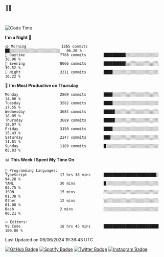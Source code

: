### 🤙🍺

<!-- <a href="https://github-readme-stats.vercel.app/api?username=hzak2xx&count_private=true&show_icons=true&theme=dracula">
  <img align="center" src="https://github-readme-stats.vercel.app/api?username=hzak2xx&count_private=true&show_icons=true&theme=dracula" />
</a>
</br> -->
</br>

<!--START_SECTION:waka-->
![Code Time](http://img.shields.io/badge/Code%20Time-3%2C380%20hrs%206%20mins-blue)

**I'm a Night 🦉** 

```text
🌞 Morning                1265 commits        ██░░░░░░░░░░░░░░░░░░░░░░░   06.20 % 
🌆 Daytime                7768 commits        ██████████░░░░░░░░░░░░░░░   38.06 % 
🌃 Evening                8066 commits        ██████████░░░░░░░░░░░░░░░   39.52 % 
🌙 Night                  3311 commits        ████░░░░░░░░░░░░░░░░░░░░░   16.22 % 
```
📅 **I'm Most Productive on Thursday** 

```text
Monday                   2869 commits        ████░░░░░░░░░░░░░░░░░░░░░   14.06 % 
Tuesday                  3582 commits        ████░░░░░░░░░░░░░░░░░░░░░   17.55 % 
Wednesday                3684 commits        █████░░░░░░░░░░░░░░░░░░░░   18.05 % 
Thursday                 3689 commits        █████░░░░░░░░░░░░░░░░░░░░   18.07 % 
Friday                   3150 commits        ████░░░░░░░░░░░░░░░░░░░░░   15.43 % 
Saturday                 2247 commits        ███░░░░░░░░░░░░░░░░░░░░░░   11.01 % 
Sunday                   1189 commits        █░░░░░░░░░░░░░░░░░░░░░░░░   05.83 % 
```


📊 **This Week I Spent My Time On** 

```text
💬 Programming Languages: 
TypeScript               17 hrs 38 mins      ████████████████████████░   94.28 % 
YAML                     30 mins             █░░░░░░░░░░░░░░░░░░░░░░░░   02.75 % 
JSON                     15 mins             ░░░░░░░░░░░░░░░░░░░░░░░░░   01.38 % 
Other                    12 mins             ░░░░░░░░░░░░░░░░░░░░░░░░░   01.08 % 
Bash                     2 mins              ░░░░░░░░░░░░░░░░░░░░░░░░░   00.21 % 

🔥 Editors: 
VS Code                  18 hrs 43 mins      █████████████████████████   100.00 % 
```


 Last Updated on 06/06/2024 19:36:43 UTC
<!--END_SECTION:waka-->

[![GitHub Badge](https://img.shields.io/badge/GitHub-100000?style=for-the-badge&logo=github&logoColor=white)](https://github.com/hzak2xx)
[![Spotify Badge](https://img.shields.io/badge/Spotify-1ED760?&style=for-the-badge&logo=spotify&logoColor=white)](https://open.spotify.com/user/uf90s6sbbh75a1mt44clkhkvf)
[![Twitter Badge](https://img.shields.io/badge/Twitter-1DA1F2?style=for-the-badge&logo=twitter&logoColor=white)](https://twitter.com/hzak2xx)
[![Instagram Badge](https://img.shields.io/badge/Instagram-E4405F?style=for-the-badge&logo=instagram&logoColor=white)](https://www.instagram.com/hzak2xx/)
